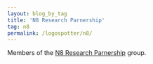 ```yaml
---
layout: blog_by_tag
title: 'N8 Research Parnership'
tag: n8
permalink: /logospotter/n8/
---
```


Members of the [N8 Research Parnership](http://www.n8research.org.uk/) group.
